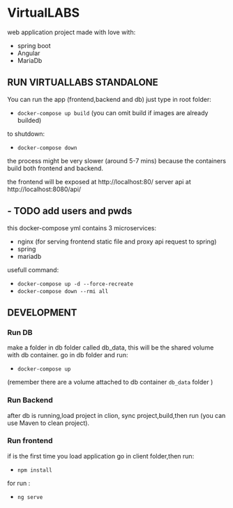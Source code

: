 # VirtualLABS
web application project made with love with:
- spring boot 
- Angular
- MariaDb

## RUN VIRTUALLABS STANDALONE

You can run the app (frontend,backend and db) just type in root folder:

- `docker-compose up build` (you can omit build if images are already builded)

to shutdown:

- `docker-compose down`

the process might be very slower (around 5-7 mins) because the containers build both frontend and backend.

the frontend will be exposed at http://localhost:80/ 
server api at http://localhost:8080/api/ 

## - TODO add users and pwds



this docker-compose yml contains 3 microservices:

- nginx (for serving frontend static file and proxy api request to spring)
- spring
- mariadb

usefull command: 
- `docker-compose up -d --force-recreate`
- `docker-compose down --rmi all`



## DEVELOPMENT

### Run DB
make a folder in db folder called db_data, this will be the shared volume with db container.
go in db folder and run:

- `docker-compose up`

(remember there are a volume attached to db container `db_data` folder )

### Run Backend

after db is running,load project in clion, sync project,build,then run (you can use Maven to clean project).

### Run frontend

if is the first time you load application go in client folder,then run:
- `npm install `

for run :
- `ng serve`